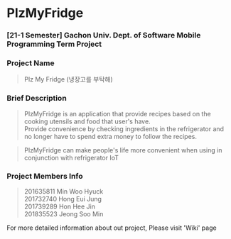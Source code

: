 # PlzMyFridge
### [21-1 Semester] Gachon Univ. Dept. of Software Mobile Programming Term Project

### Project Name
 > Plz My Fridge (냉장고를 부탁해)

### Brief Description
 > PlzMyFridge is an application that provide recipes based on the cooking utensils and food that user's have.  
 Provide convenience by checking ingredients in the refrigerator and no longer have to spend extra money to follow the recipes.
 
 > PlzMyFridge can make people's life more convenient when using in conjunction with refrigerator IoT

### Project Members Info
 > 201635811 Min Woo Hyuck  
 > 201732740 Hong Eui Jung  
 > 201739289 Hon Hee Jin  
 > 201835523 Jeong Soo Min  
 
 For more detailed information about out project,
 Please visit 'Wiki' page
